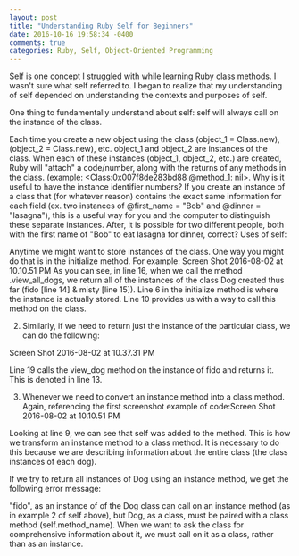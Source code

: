 ```yaml
---
layout: post
title: "Understanding Ruby Self for Beginners"
date: 2016-10-16 19:58:34 -0400
comments: true
categories: Ruby, Self, Object-Oriented Programming
---
```


Self is one concept I struggled with while learning Ruby class methods. I wasn't sure what self referred to. I began to realize that my understanding of self depended on understanding the contexts and purposes of self.

One thing to fundamentally understand about self: self will always call on the instance of the class.

Each time you create a new object using the class (object_1 = Class.new), (object_2 = Class.new), etc. object_1 and object_2 are instances of the class.
When each of these instances (object_1, object_2, etc.) are created, Ruby will "attach" a code/number, along with the returns of any methods in the class. (example: <Class:0x007f8de283bd88 @method_1: nil>.
Why is it useful to have the instance identifier numbers?  If you create an instance of a class that (for whatever reason) contains the exact same information for each field (ex. two instances of @first_name = "Bob" and @dinner = "lasagna"), this is a useful way for you and the computer to distinguish these separate instances. After, it is possible for two different people, both with the first name of "Bob" to eat lasagna for dinner, correct?
Uses of self:

Anytime we might want to store instances of the class. One way you might do that is in the initialize method. For example: Screen Shot 2016-08-02 at 10.10.51 PM
As you can see, in line 16, when we call the method .view_all_dogs, we return all of the instances of the class Dog created thus far (fido [line 14] & misty [line 15]). Line 6 in the initialize method is where the instance is actually stored. Line 10 provides us with a way to call this method on the class.

2. Similarly, if we need to return just the instance of the particular class, we can do the following:

Screen Shot 2016-08-02 at 10.37.31 PM

Line 19 calls the view_dog method on the instance of fido and returns it. This is denoted in line 13.

3. Whenever we need to convert an instance method into a class method. Again, referencing the first screenshot example of code:Screen Shot 2016-08-02 at 10.10.51 PM

Looking at line 9, we can see that self was added to the method. This is how we transform an instance method to a class method. It is necessary to do this because we are describing information about the entire class (the class instances of each dog).

If we try to return all instances of Dog using an instance method, we get the following error message:



"fido", as an instance of of the Dog class can call on an instance method (as in example 2 of self above), but Dog, as a class, must be paired with a class method (self.method_name). When we want to ask the class for comprehensive information about it, we must call on it as a class, rather than as an instance.
